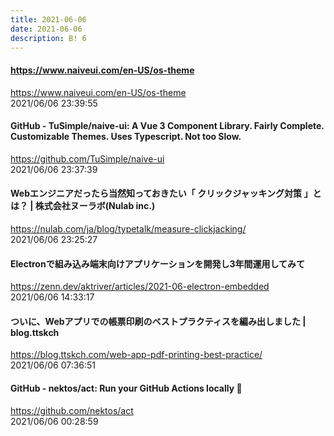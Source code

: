 ```yaml
---
title: 2021-06-06
date: 2021-06-06
description: B! 6
---
```


#### https://www.naiveui.com/en-US/os-theme
https://www.naiveui.com/en-US/os-theme<br>
2021/06/06 23:39:55<br>


#### GitHub - TuSimple/naive-ui: A Vue 3 Component Library. Fairly Complete. Customizable Themes. Uses Typescript. Not too Slow.
https://github.com/TuSimple/naive-ui<br>
2021/06/06 23:37:39<br>


#### Webエンジニアだったら当然知っておきたい「 クリックジャッキング対策 」とは？ | 株式会社ヌーラボ(Nulab inc.)
https://nulab.com/ja/blog/typetalk/measure-clickjacking/<br>
2021/06/06 23:25:27<br>


#### Electronで組み込み端末向けアプリケーションを開発し3年間運用してみて
https://zenn.dev/aktriver/articles/2021-06-electron-embedded<br>
2021/06/06 14:33:17<br>


#### ついに、Webアプリでの帳票印刷のベストプラクティスを編み出しました | blog.ttskch
https://blog.ttskch.com/web-app-pdf-printing-best-practice/<br>
2021/06/06 07:36:51<br>


#### GitHub - nektos/act: Run your GitHub Actions locally 🚀
https://github.com/nektos/act<br>
2021/06/06 00:28:59<br>


